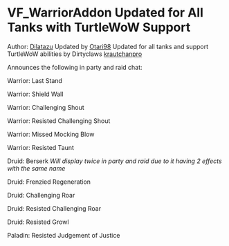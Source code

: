 # VF_WarriorAddon Updated for All Tanks with TurtleWoW Support

Author: [Dilatazu](https://github.com/Dilatazu) Updated by [Otari98](https://github.com/Otari98) Updated for all tanks and support TurtleWoW abilities by Dirtyclaws [krautchanpro](https://github.com/krautchanpro)

Announces the following in party and raid chat:

Warrior: Last Stand

Warrior: Shield Wall

Warrior: Challenging Shout

Warrior: Resisted Challenging Shout

Warrior: Missed Mocking Blow

Warrior: Resisted Taunt

Druid: Berserk *Will display twice in party and raid due to it having 2 effects with the same name*

Druid: Frenzied Regeneration

Druid: Challenging Roar

Druid: Resisted Challenging Roar

Druid: Resisted Growl

Paladin: Resisted Judgement of Justice
